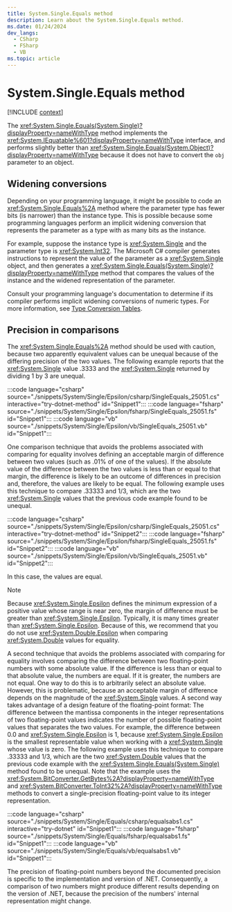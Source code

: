 ```yaml
---
title: System.Single.Equals method
description: Learn about the System.Single.Equals method.
ms.date: 01/24/2024
dev_langs:
  - CSharp
  - FSharp
  - VB
ms.topic: article
---
```

# System.Single.Equals method

[!INCLUDE [context](includes/context.md)]

The <xref:System.Single.Equals(System.Single)?displayProperty=nameWithType> method implements the <xref:System.IEquatable%601?displayProperty=nameWithType> interface, and performs slightly better than <xref:System.Single.Equals(System.Object)?displayProperty=nameWithType> because it does not have to convert the `obj` parameter to an object.

## Widening conversions

Depending on your programming language, it might be possible to code an <xref:System.Single.Equals%2A> method where the parameter type has fewer bits (is narrower) than the instance type. This is possible because some programming languages perform an implicit widening conversion that represents the parameter as a type with as many bits as the instance.

For example, suppose the instance type is <xref:System.Single> and the parameter type is <xref:System.Int32>. The Microsoft C# compiler generates instructions to represent the value of the parameter as a <xref:System.Single> object, and then generates a <xref:System.Single.Equals(System.Single)?displayProperty=nameWithType> method that compares the values of the instance and the widened representation of the parameter.

Consult your programming language's documentation to determine if its compiler performs implicit widening conversions of numeric types. For more information, see [Type Conversion Tables](../../standard/base-types/conversion-tables.md).

## Precision in comparisons

The <xref:System.Single.Equals%2A> method should be used with caution, because two apparently equivalent values can be unequal because of the differing precision of the two values. The following example reports that the <xref:System.Single> value .3333 and the <xref:System.Single> returned by dividing 1 by 3 are unequal.

:::code language="csharp" source="./snippets/System/Single/Epsilon/csharp/SingleEquals_25051.cs" interactive="try-dotnet-method" id="Snippet1":::
:::code language="fsharp" source="./snippets/System/Single/Epsilon/fsharp/SingleEquals_25051.fs" id="Snippet1":::
:::code language="vb" source="./snippets/System/Single/Epsilon/vb/SingleEquals_25051.vb" id="Snippet1":::

One comparison technique that avoids the problems associated with comparing for equality involves defining an acceptable margin of difference between two values (such as .01% of one of the values). If the absolute value of the difference between the two values is less than or equal to that margin, the difference is likely to be an outcome of differences in precision and, therefore, the values are likely to be equal. The following example uses this technique to compare .33333 and 1/3, which are the two <xref:System.Single> values that the previous code example found to be unequal.

:::code language="csharp" source="./snippets/System/Single/Epsilon/csharp/SingleEquals_25051.cs" interactive="try-dotnet-method" id="Snippet2":::
:::code language="fsharp" source="./snippets/System/Single/Epsilon/fsharp/SingleEquals_25051.fs" id="Snippet2":::
:::code language="vb" source="./snippets/System/Single/Epsilon/vb/SingleEquals_25051.vb" id="Snippet2":::

In this case, the values are equal.

> [!NOTE]
> Because <xref:System.Single.Epsilon> defines the minimum expression of a positive value whose range is near zero, the margin of difference must be greater than <xref:System.Single.Epsilon>. Typically, it is many times greater than <xref:System.Single.Epsilon>. Because of this, we recommend that you do not use <xref:System.Double.Epsilon> when comparing <xref:System.Double> values for equality.

A second technique that avoids the problems associated with comparing for equality involves comparing the difference between two floating-point numbers with some absolute value. If the difference is less than or equal to that absolute value, the numbers are equal. If it is greater, the numbers are not equal. One way to do this is to arbitrarily select an absolute value. However, this is problematic, because an acceptable margin of difference depends on the magnitude of the <xref:System.Single> values. A second way takes advantage of a design feature of the floating-point format: The difference between the mantissa components in the integer representations of two floating-point values indicates the number of possible floating-point values that separates the two values. For example, the difference between 0.0 and <xref:System.Single.Epsilon> is 1, because <xref:System.Single.Epsilon> is the smallest representable value when working with a <xref:System.Single> whose value is zero. The following example uses this technique to compare .33333 and 1/3, which are the two <xref:System.Double> values that the previous code example with the <xref:System.Single.Equals(System.Single)> method found to be unequal. Note that the example uses the <xref:System.BitConverter.GetBytes%2A?displayProperty=nameWithType> and <xref:System.BitConverter.ToInt32%2A?displayProperty=nameWithType> methods to convert a single-precision floating-point value to its integer representation.

:::code language="csharp" source="./snippets/System/Single/Equals/csharp/equalsabs1.cs" interactive="try-dotnet" id="Snippet1":::
:::code language="fsharp" source="./snippets/System/Single/Equals/fsharp/equalsabs1.fs" id="Snippet1":::
:::code language="vb" source="./snippets/System/Single/Equals/vb/equalsabs1.vb" id="Snippet1":::

The precision of floating-point numbers beyond the documented precision is specific to the implementation and version of .NET. Consequently, a comparison of two numbers might produce different results depending on the version of .NET, because the precision of the numbers' internal representation might change.
